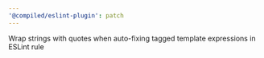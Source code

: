 ```yaml
---
'@compiled/eslint-plugin': patch
---
```


Wrap strings with quotes when auto-fixing tagged template expressions in ESLint rule

